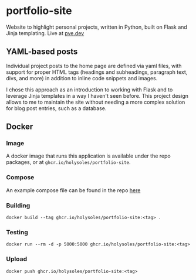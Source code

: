 # portfolio-site
Website to highlight personal projects, written in Python, built on Flask and Jinja templating. Live at [pve.dev](https://pve.dev)

## YAML-based posts

Individual project posts to the home page are defined via yaml files, with support for proper HTML tags (headings and subheadings, paragraph text, divs, and more) in addition to inline code snippets and images.

I chose this approach as an introduction to working with Flask and to leverage Jinja templates in a way I haven't seen before. This project design allows to me to maintain the site without needing a more complex solution for blog post entries, such as a database.

## Docker
### Image
A docker image that runs this application is available under the repo packages, or at `ghcr.io/holysoles/portfolio-site`.
### Compose
An example compose file can be found in the repo [here](https://github.com/holysoles/portfolio-site/blob/master/compose.yaml)
### Building
`docker build --tag ghcr.io/holysoles/portfolio-site:<tag> .`
### Testing
`docker run --rm -d -p 5000:5000 ghcr.io/holysoles/portfolio-site:<tag>`
### Upload
`docker push ghcr.io/holysoles/portfolio-site:<tag>`